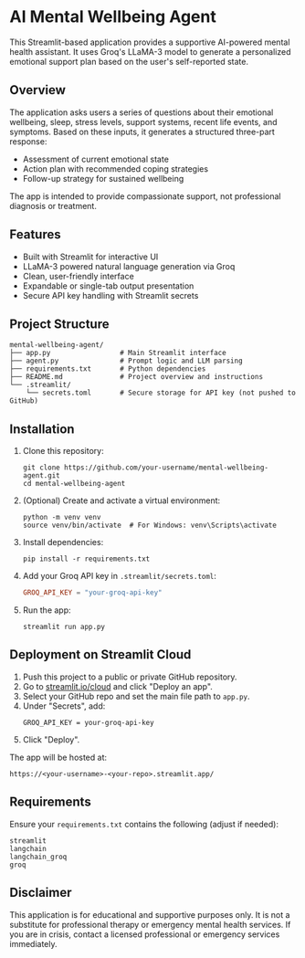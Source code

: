 
# AI Mental Wellbeing Agent

This Streamlit-based application provides a supportive AI-powered mental health assistant. It uses Groq's LLaMA-3 model to generate a personalized emotional support plan based on the user's self-reported state.

## Overview

The application asks users a series of questions about their emotional wellbeing, sleep, stress levels, support systems, recent life events, and symptoms. Based on these inputs, it generates a structured three-part response:

- Assessment of current emotional state
- Action plan with recommended coping strategies
- Follow-up strategy for sustained wellbeing

The app is intended to provide compassionate support, not professional diagnosis or treatment.

## Features

- Built with Streamlit for interactive UI
- LLaMA-3 powered natural language generation via Groq
- Clean, user-friendly interface
- Expandable or single-tab output presentation
- Secure API key handling with Streamlit secrets

## Project Structure

```
mental-wellbeing-agent/
├── app.py                 # Main Streamlit interface
├── agent.py               # Prompt logic and LLM parsing
├── requirements.txt       # Python dependencies
├── README.md              # Project overview and instructions
└── .streamlit/
    └── secrets.toml       # Secure storage for API key (not pushed to GitHub)
```

## Installation

1. Clone this repository:
   ```
   git clone https://github.com/your-username/mental-wellbeing-agent.git
   cd mental-wellbeing-agent
   ```

2. (Optional) Create and activate a virtual environment:
   ```
   python -m venv venv
   source venv/bin/activate  # For Windows: venv\Scripts\activate
   ```

3. Install dependencies:
   ```
   pip install -r requirements.txt
   ```

4. Add your Groq API key in `.streamlit/secrets.toml`:
   ```toml
   GROQ_API_KEY = "your-groq-api-key"
   ```

5. Run the app:
   ```
   streamlit run app.py
   ```

## Deployment on Streamlit Cloud

1. Push this project to a public or private GitHub repository.
2. Go to [streamlit.io/cloud](https://streamlit.io/cloud) and click "Deploy an app".
3. Select your GitHub repo and set the main file path to `app.py`.
4. Under "Secrets", add:
   ```
   GROQ_API_KEY = your-groq-api-key
   ```
5. Click "Deploy".

The app will be hosted at:
```
https://<your-username>-<your-repo>.streamlit.app/
```

## Requirements

Ensure your `requirements.txt` contains the following (adjust if needed):
```
streamlit
langchain
langchain_groq
groq
```


## Disclaimer

This application is for educational and supportive purposes only. It is not a substitute for professional therapy or emergency mental health services. If you are in crisis, contact a licensed professional or emergency services immediately.
